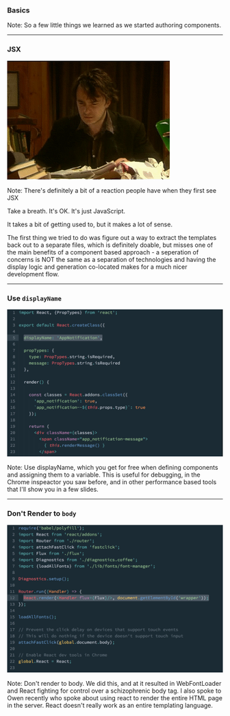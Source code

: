 ### Basics

Note:
So a few little things we learned as we started authoring components.

---

### JSX
![jsx](../../images/jsx.gif)<!-- .element: width="800" -->


Note:
There's definitely a bit of a reaction people have when they first see JSX

Take a breath. It's OK. It's just JavaScript.

It takes a bit of getting used to, but it makes a lot of sense.

The first thing we tried to do was figure out a way to extract the templates back out to a separate files, which is definitely doable, but misses one of the main benefits of a component based approach - a seperation of concerns is NOT the same as a separation of technologies and having the display logic and generation co-located makes for a much nicer development flow.


---

### Use `displayName`
![use-display-name](../../images/use-display-name.png)<!-- .element: width="800" -->

Note:
Use displayName, which you get for free when defining components and assigning them to a variable. This is useful for debugging, in the Chrome inspeactor you saw before, and in other performance based tools that I'll show you in a few slides.

---

### Don't Render to `body`
![dont-render-to-body](../../images/dont-render-to-body.png)<!-- .element: width="800" -->

Note:
Don't render to body. We did this, and at it resulted in WebFontLoader and React fighting for control over a schizophrenic body tag. I also spoke to Owen recently who spoke about using react to render the entire HTML page in the server. React doesn't really work as an entire templating language.
